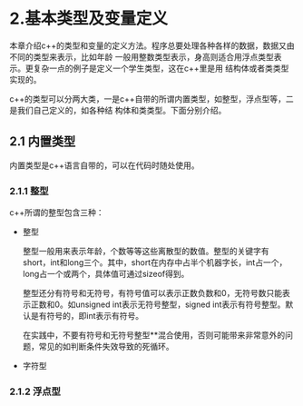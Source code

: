 # 2.基本类型及变量定义
本章介绍c++的类型和变量的定义方法。程序总要处理各种各样的数据，数据又由不同的类型来表示，比如年龄
一般用整数类型表示，身高则适合用浮点类型表示。更复杂一点的例子是定义一个学生类型，这在c++里是用
结构体或者类类型实现的。

c++的类型可以分两大类，一是c++自带的所谓内置类型，如整型，浮点型等，二是我们自己定义的，如各种结
构体和类类型。下面分别介绍。

## 2.1 内置类型
内置类型是c++语言自带的，可以在代码时随处使用。

### 2.1.1 整型
c++所谓的整型包含三种：

- 整型

  整型一般用来表示年龄，个数等等这些离散型的数值。整型的关键字有short，int和long三个。其中，short在内存中占半个机器字长，int占一个，long占一个或两个，具体值可通过sizeof得到。
  
  整型还分有符号和无符号，有符号值可以表示正数负数和0，无符号数只能表示正数和0。如unsigned int表示无符号整型，signed int表示有符号整型。默认是有符号的，即int表示有符号。

  在实践中，不要有符号和无符号整型**混合使用，否则可能带来非常意外的问题，常见的如判断条件失效导致的死循环。

- 字符型

  
### 2.1.2 浮点型
